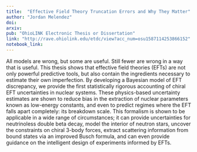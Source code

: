 ```yaml
---
title:  "Effective Field Theory Truncation Errors and Why They Matter"
author: "Jordan Melendez"
doi: 
arxiv: 
pub: "OhioLINK Electronic Thesis or Dissertation"
link: "http://rave.ohiolink.edu/etdc/view?acc_num=osu1587114253866152"
notebook_link: 
---
```


All models are wrong, but some are useful. Still fewer are wrong in a way that is useful.
This thesis shows that effective field theories (EFTs) are not only powerful predictive tools, but also contain the ingredients necessary to estimate their own imperfection. By developing a Bayesian model of EFT discrepancy, we provide the first statistically rigorous accounting of chiral EFT uncertainties in nuclear systems. These physics-based uncertainty estimates are shown to reduce bias in the extraction of nuclear parameters known as low-energy constants, and even to predict regimes where the EFT falls apart completely: its breakdown scale. This formalism is shown to be applicable in a wide range of circumstances; it can provide uncertainties for neutrinoless double beta decay, model the interior of neutron stars, uncover the constraints on chiral 3-body forces, extract scattering information from bound states via an improved Busch formula, and can even provide guidance on the intelligent design of experiments informed by EFTs.